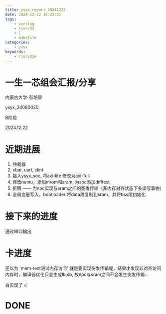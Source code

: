 ```yaml
---
title: ysyx_report_20241222
date: 2024-12-22 18:23:21
tags:
    - verilog
    - riscv32
    - C
    - makefile
categories:
    - ysyx
keywords:
    - riscv32e
---
```


# 一生一芯组会汇报/分享

内蒙古大学-彭培智

ysyx_24080020

B阶段

2024.12.22

# 近期进展
1. 仲裁器
2. xbar, uart, clint
3. 接入ysyx_soc, 将axi-lite 修改为axi-full
4. 修改nemu，添加mrom和sram, 为soc添加difftest
5. 折腾 —— 为npc实现与sram之间的突发传输（非内存对齐状态下多读写事物）
6. 全局变量写入，bootloader 将data段复制到sram，并将bss段初始化

# 接下来的进度

通过串口输出

# 卡进度
还以为 'mem-test测试内存访问' 就是要实现突发传输呢，结果才发现非对齐访问内存时，编译器优化只会生成lb,sb, 故npc与sram之间不会发生突发传输...

白实现了 :(

# DONE

